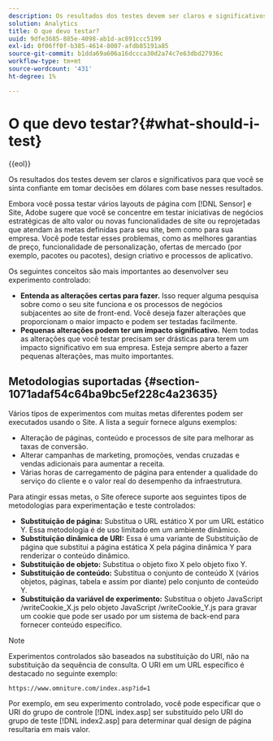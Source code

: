 ```yaml
---
description: Os resultados dos testes devem ser claros e significativos para que você se sinta confiante em tomar decisões em dólares com base nesses resultados.
solution: Analytics
title: O que devo testar?
uuid: 9dfe3685-885e-4098-ab1d-ac891ccc5199
exl-id: 0f06ff0f-b385-4614-8007-afdb85191a85
source-git-commit: b1dda69a606a16dccca30d2a74c7e63dbd27936c
workflow-type: tm+mt
source-wordcount: '431'
ht-degree: 1%

---
```


# O que devo testar?{#what-should-i-test}

{{eol}}

Os resultados dos testes devem ser claros e significativos para que você se sinta confiante em tomar decisões em dólares com base nesses resultados.

Embora você possa testar vários layouts de página com [!DNL Sensor] e Site, Adobe sugere que você se concentre em testar iniciativas de negócios estratégicas de alto valor ou novas funcionalidades de site ou reprojetadas que atendam às metas definidas para seu site, bem como para sua empresa. Você pode testar esses problemas, como as melhores garantias de preço, funcionalidade de personalização, ofertas de mercado (por exemplo, pacotes ou pacotes), design criativo e processos de aplicativo.

Os seguintes conceitos são mais importantes ao desenvolver seu experimento controlado:

* **Entenda as alterações certas para fazer.** Isso requer alguma pesquisa sobre como o seu site funciona e os processos de negócios subjacentes ao site de front-end. Você deseja fazer alterações que proporcionam o maior impacto e podem ser testadas facilmente.
* **Pequenas alterações podem ter um impacto significativo.** Nem todas as alterações que você testar precisam ser drásticas para terem um impacto significativo em sua empresa. Esteja sempre aberto a fazer pequenas alterações, mas muito importantes.

## Metodologias suportadas {#section-1071adaf54c64ba9bc5ef228c4a23635}

Vários tipos de experimentos com muitas metas diferentes podem ser executados usando o Site. A lista a seguir fornece alguns exemplos:

* Alteração de páginas, conteúdo e processos de site para melhorar as taxas de conversão.
* Alterar campanhas de marketing, promoções, vendas cruzadas e vendas adicionais para aumentar a receita.
* Várias horas de carregamento de página para entender a qualidade do serviço do cliente e o valor real do desempenho da infraestrutura.

Para atingir essas metas, o Site oferece suporte aos seguintes tipos de metodologias para experimentação e teste controlados:

* **Substituição de página:** Substitua o URL estático X por um URL estático Y. Essa metodologia é de uso limitado em um ambiente dinâmico.
* **Substituição dinâmica de URI:** Essa é uma variante de Substituição de página que substitui a página estática X pela página dinâmica Y para renderizar o conteúdo dinâmico.
* **Substituição de objeto:** Substitua o objeto fixo X pelo objeto fixo Y.
* **Substituição de conteúdo:** Substitua o conjunto de conteúdo X (vários objetos, páginas, tabela e assim por diante) pelo conjunto de conteúdo Y.
* **Substituição da variável de experimento:** Substitua o objeto JavaScript /writeCookie_X.js pelo objeto JavaScript /writeCookie_Y.js para gravar um cookie que pode ser usado por um sistema de back-end para fornecer conteúdo específico.

>[!NOTE]
>
>Experimentos controlados são baseados na substituição do URI, não na substituição da sequência de consulta. O URI em um URL específico é destacado no seguinte exemplo:
>
>`https://www.omniture.com/index.asp?id=1`
>
>Por exemplo, em seu experimento controlado, você pode especificar que o URI do grupo de controle [!DNL index.asp] ser substituído pelo URI do grupo de teste [!DNL index2.asp] para determinar qual design de página resultaria em mais valor.
